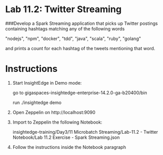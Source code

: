 # Lab 11.2: Twitter Streaming 

###Develop a Spark Streaming application that picks up Twitter postings containing hashtags matching any of the following words
   
   "nodejs", "npm", "docker", "tdd", "java", "scala", "ruby", "golang"
   
   and prints a count for each hashtag of the tweets mentioning that word.
   
# Instructions

1. Start InsightEdge in Demo mode:

    go to gigaspaces-insightedge-enterprise-14.2.0-ga-b20400/bin

    run ./insightedge demo

2. Open Zeppelin on http://localhost:9090

3. Import to Zeppelin the following Notebook:

    insightedge-training/Day3/11 Microbatch Streaming/Lab-11.2 - Twitter Notebook/Lab 11.2 Exercise - Spark Streaming.json

4. Follow the instructions inside the Notebook paragraph
